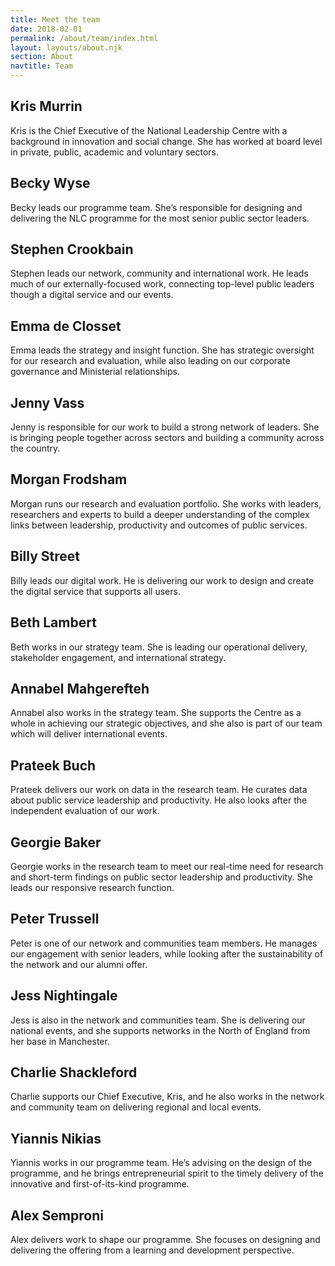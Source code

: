 ```yaml
---
title: Meet the team
date: 2018-02-01
permalink: /about/team/index.html
layout: layouts/about.njk
section: About
navtitle: Team
---
```


## Kris Murrin
Kris is the Chief Executive of the National Leadership Centre with a background in innovation and social change. She has worked at board level in private, public, academic and voluntary sectors.

## Becky Wyse
Becky leads our programme team. She’s responsible for designing and delivering the NLC programme for the most senior public sector leaders.

## Stephen Crookbain
Stephen leads our network, community and international work. He leads much of our externally-focused work, connecting top-level public leaders though a digital service and our events.

## Emma de Closset
Emma leads the strategy and insight function. She has strategic oversight for our research and evaluation, while also leading on our corporate governance and Ministerial relationships.

## Jenny Vass
Jenny is responsible for our work to build a strong network of leaders. She is bringing people together across sectors and building a community across the country.

## Morgan Frodsham
Morgan runs our research and evaluation portfolio. She works with leaders, researchers and experts to build a deeper understanding of the complex links between leadership, productivity and outcomes of public services.

## Billy Street
Billy leads our digital work. He is delivering our work to design and create the digital service that supports all users.

## Beth Lambert
Beth works in our strategy team. She is leading our operational delivery, stakeholder engagement, and international strategy. 

## Annabel Mahgerefteh
Annabel also works in the strategy team. She supports the Centre as a whole in achieving our strategic objectives, and she also is part of our team which will deliver international events.

## Prateek Buch
Prateek delivers our work on data in the research team. He curates data about public service leadership and productivity. He also looks after the independent evaluation of our work.

## Georgie Baker
Georgie works in the research team to meet our real-time need for research and short-term findings on public sector leadership and productivity. She leads our responsive research function. 

## Peter Trussell
Peter is one of our network and communities team members. He manages our engagement with senior leaders, while looking after the sustainability of the network and our alumni offer.

## Jess Nightingale
Jess is also in the network and communities team. She is delivering our national events, and she supports networks in the North of England from her base in Manchester.

## Charlie Shackleford
Charlie supports our Chief Executive, Kris, and he also works in the network and community team on delivering regional and local events.

## Yiannis Nikias
Yiannis works in our programme team. He’s advising on the design of the programme, and he brings entrepreneurial spirit to the timely delivery of the innovative and first-of-its-kind programme.

## Alex Semproni
Alex delivers work to shape our programme. She focuses on designing and delivering the offering from a learning and development perspective. 
